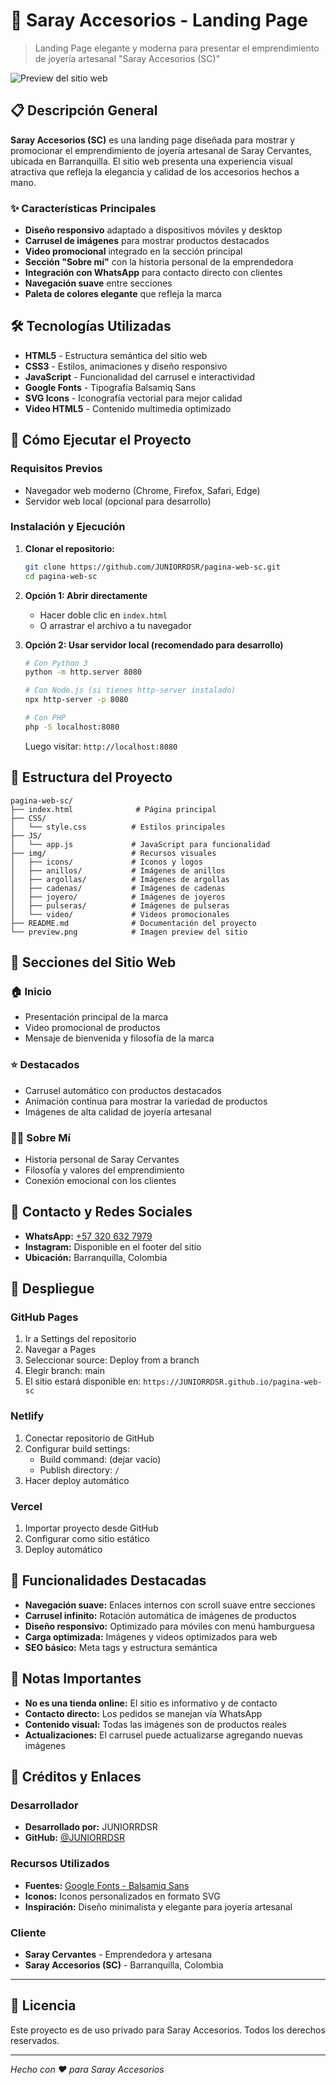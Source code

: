 # 💎 Saray Accesorios - Landing Page

> Landing Page elegante y moderna para presentar el emprendimiento de joyería artesanal "Saray Accesorios (SC)"

![Preview del sitio web](preview.png)

## 📋 Descripción General

**Saray Accesorios (SC)** es una landing page diseñada para mostrar y promocionar el emprendimiento de joyería artesanal de Saray Cervantes, ubicada en Barranquilla. El sitio web presenta una experiencia visual atractiva que refleja la elegancia y calidad de los accesorios hechos a mano.

### ✨ Características Principales

- **Diseño responsivo** adaptado a dispositivos móviles y desktop
- **Carrusel de imágenes** para mostrar productos destacados
- **Video promocional** integrado en la sección principal
- **Sección "Sobre mí"** con la historia personal de la emprendedora
- **Integración con WhatsApp** para contacto directo con clientes
- **Navegación suave** entre secciones
- **Paleta de colores elegante** que refleja la marca

## 🛠️ Tecnologías Utilizadas

- **HTML5** - Estructura semántica del sitio web
- **CSS3** - Estilos, animaciones y diseño responsivo
- **JavaScript** - Funcionalidad del carrusel e interactividad
- **Google Fonts** - Tipografía Balsamiq Sans
- **SVG Icons** - Iconografía vectorial para mejor calidad
- **Video HTML5** - Contenido multimedia optimizado

## 🚀 Cómo Ejecutar el Proyecto

### Requisitos Previos
- Navegador web moderno (Chrome, Firefox, Safari, Edge)
- Servidor web local (opcional para desarrollo)

### Instalación y Ejecución

1. **Clonar el repositorio:**
   ```bash
   git clone https://github.com/JUNIORRDSR/pagina-web-sc.git
   cd pagina-web-sc
   ```

2. **Opción 1: Abrir directamente**
   - Hacer doble clic en `index.html`
   - O arrastrar el archivo a tu navegador

3. **Opción 2: Usar servidor local (recomendado para desarrollo)**
   ```bash
   # Con Python 3
   python -m http.server 8080
   
   # Con Node.js (si tienes http-server instalado)
   npx http-server -p 8080
   
   # Con PHP
   php -S localhost:8080
   ```
   
   Luego visitar: `http://localhost:8080`

## 📁 Estructura del Proyecto

```
pagina-web-sc/
├── index.html              # Página principal
├── CSS/
│   └── style.css          # Estilos principales
├── JS/
│   └── app.js             # JavaScript para funcionalidad
├── img/                   # Recursos visuales
│   ├── icons/             # Iconos y logos
│   ├── anillos/           # Imágenes de anillos
│   ├── argollas/          # Imágenes de argollas
│   ├── cadenas/           # Imágenes de cadenas
│   ├── joyero/            # Imágenes de joyeros
│   ├── pulseras/          # Imágenes de pulseras
│   └── video/             # Videos promocionales
├── README.md              # Documentación del proyecto
└── preview.png            # Imagen preview del sitio
```

## 🎨 Secciones del Sitio Web

### 🏠 Inicio
- Presentación principal de la marca
- Video promocional de productos
- Mensaje de bienvenida y filosofía de la marca

### ⭐ Destacados
- Carrusel automático con productos destacados
- Animación continua para mostrar la variedad de productos
- Imágenes de alta calidad de joyería artesanal

### 👩‍💼 Sobre Mí
- Historia personal de Saray Cervantes
- Filosofía y valores del emprendimiento
- Conexión emocional con los clientes

## 📱 Contacto y Redes Sociales

- **WhatsApp:** [+57 320 632 7979](https://wa.me/573206327979?text=Hola%20quiero%20información)
- **Instagram:** Disponible en el footer del sitio
- **Ubicación:** Barranquilla, Colombia

## 🚀 Despliegue

### GitHub Pages
1. Ir a Settings del repositorio
2. Navegar a Pages
3. Seleccionar source: Deploy from a branch
4. Elegir branch: main
5. El sitio estará disponible en: `https://JUNIORRDSR.github.io/pagina-web-sc`

### Netlify
1. Conectar repositorio de GitHub
2. Configurar build settings:
   - Build command: (dejar vacío)
   - Publish directory: `/`
3. Hacer deploy automático

### Vercel
1. Importar proyecto desde GitHub
2. Configurar como sitio estático
3. Deploy automático

## 🎯 Funcionalidades Destacadas

- **Navegación suave:** Enlaces internos con scroll suave entre secciones
- **Carrusel infinito:** Rotación automática de imágenes de productos
- **Diseño responsivo:** Optimizado para móviles con menú hamburguesa
- **Carga optimizada:** Imágenes y videos optimizados para web
- **SEO básico:** Meta tags y estructura semántica

## 📝 Notas Importantes

- **No es una tienda online:** El sitio es informativo y de contacto
- **Contacto directo:** Los pedidos se manejan vía WhatsApp
- **Contenido visual:** Todas las imágenes son de productos reales
- **Actualizaciones:** El carrusel puede actualizarse agregando nuevas imágenes

## 🤝 Créditos y Enlaces

### Desarrollador
- **Desarrollado por:** JUNIORRDSR
- **GitHub:** [@JUNIORRDSR](https://github.com/JUNIORRDSR)

### Recursos Utilizados
- **Fuentes:** [Google Fonts - Balsamiq Sans](https://fonts.google.com/specimen/Balsamiq+Sans)
- **Iconos:** Iconos personalizados en formato SVG
- **Inspiración:** Diseño minimalista y elegante para joyería artesanal

### Cliente
- **Saray Cervantes** - Emprendedora y artesana
- **Saray Accesorios (SC)** - Barranquilla, Colombia

---

## 📄 Licencia

Este proyecto es de uso privado para Saray Accesorios. Todos los derechos reservados.

---

*Hecho con ❤️ para Saray Accesorios*

